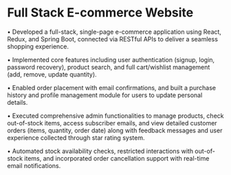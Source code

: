 # Full Stack E-commerce Website

• Developed a full-stack, single-page e-commerce application using React, Redux, and Spring Boot, connected via RESTful APIs to deliver a seamless shopping experience.

• Implemented core features including user authentication (signup, login, password recovery), product search, and full cart/wishlist management (add, remove, update quantity).

• Enabled order placement with email confirmations, and built a purchase history and profile management module for users to update personal details.

• Executed comprehensive admin functionalities to manage products, check out-of-stock items, access subscriber emails, and view detailed customer orders (items, quantity, order date) along with feedback messages and user experience collected through star rating system.

• Automated stock availability checks, restricted interactions with out-of-stock items, and incorporated order cancellation support with real-time email notifications.
